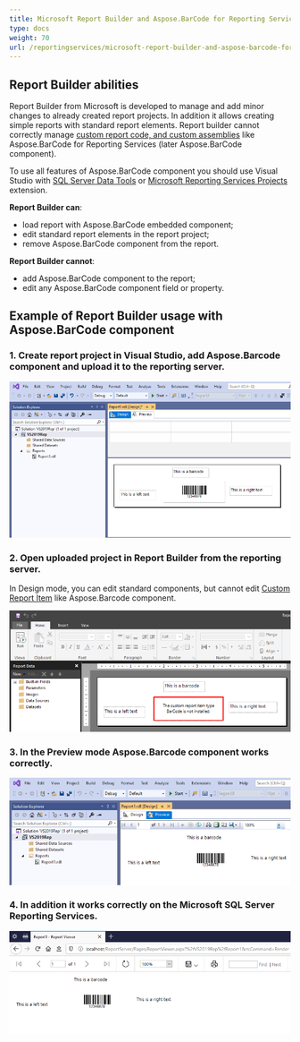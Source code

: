 ```yaml
---
title: Microsoft Report Builder and Aspose.BarCode for Reporting Services
type: docs
weight: 70
url: /reportingservices/microsoft-report-builder-and-aspose-barcode-for-reporting-services/
---
```

## **Report Builder abilities**

Report Builder from Microsoft is developed to manage and add minor changes to already created report projects. In addition it allows creating simple reports with standard report elements. Report builder cannot correctly manage [custom report code, and custom assemblies](https://docs.microsoft.com/en-us/sql/reporting-services/report-design/custom-code-and-assembly-references-in-expressions-in-report-designer-ssrs) like Aspose.BarCode for Reporting Services (later Aspose.BarCode component).

To use all features of Aspose.BarCode component you should use Visual Studio with [SQL Server Data Tools](https://docs.microsoft.com/en-us/sql/ssdt/download-sql-server-data-tools-ssdt) or [Microsoft Reporting Services Projects](https://marketplace.visualstudio.com/items?itemName=ProBITools.MicrosoftReportProjectsforVisualStudio) extension.

**Report Builder can**: 
- load report with Aspose.BarCode embedded component;
- edit standard report elements in the report project;
- remove Aspose.BarCode component from the report.

**Report Builder cannot**:
- add Aspose.BarCode component to the report;
- edit any Aspose.BarCode component field or property.

## **Example of Report Builder usage with Aspose.BarCode component**

### 1. Create report project in Visual Studio, add Aspose.Barcode component and upload it to the reporting server.

![ in Visual Studio 2017](microsoft-report-builder-and-aspose-barcode-for-reporting-services_1.png)

### 2. Open uploaded project in Report Builder from the reporting server.
In Design mode, you can edit standard components, but cannot edit [Custom Report Item](https://docs.microsoft.com/en-us/sql/reporting-services/custom-report-items/custom-report-items) like Aspose.Barcode component.

![Aspose Barcode for Reporting Services component in Report Builder](microsoft-report-builder-and-aspose-barcode-for-reporting-services_2.png)

### 3. In the Preview mode Aspose.Barcode component works correctly.

![Aspose Barcode for Reporting Services component in Visual Studio 2017 Preview Mode](microsoft-report-builder-and-aspose-barcode-for-reporting-services_3.png)

### 4. In addition it works correctly on the Microsoft SQL Server Reporting Services.

![Aspose Barcode for Reporting Services component in Microsoft SQL Server Reporting Services ](microsoft-report-builder-and-aspose-barcode-for-reporting-services_4.png)